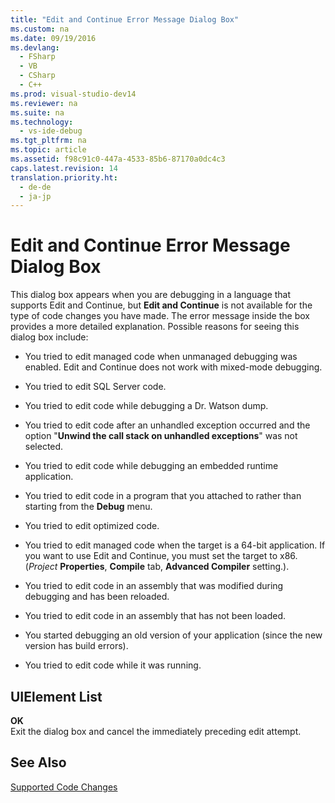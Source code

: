 ```yaml
---
title: "Edit and Continue Error Message Dialog Box"
ms.custom: na
ms.date: 09/19/2016
ms.devlang: 
  - FSharp
  - VB
  - CSharp
  - C++
ms.prod: visual-studio-dev14
ms.reviewer: na
ms.suite: na
ms.technology: 
  - vs-ide-debug
ms.tgt_pltfrm: na
ms.topic: article
ms.assetid: f98c91c0-447a-4533-85b6-87170a0dc4c3
caps.latest.revision: 14
translation.priority.ht: 
  - de-de
  - ja-jp
---
```

# Edit and Continue Error Message Dialog Box
This dialog box appears when you are debugging in a language that supports Edit and Continue, but **Edit and Continue** is not available for the type of code changes you have made. The error message inside the box provides a more detailed explanation. Possible reasons for seeing this dialog box include:  
  
-   You tried to edit managed code when unmanaged debugging was enabled. Edit and Continue does not work with mixed-mode debugging.  
  
-   You tried to edit SQL Server code.  
  
-   You tried to edit code while debugging a Dr. Watson dump.  
  
-   You tried to edit code after an unhandled exception occurred and the option "**Unwind the call stack on unhandled exceptions**" was not selected.  
  
-   You tried to edit code while debugging an embedded runtime application.  
  
-   You tried to edit code in a program that you attached to rather than starting from the **Debug** menu.  
  
-   You tried to edit optimized code.  
  
-   You tried to edit managed code when the target is a 64-bit application. If you want to use Edit and Continue, you must set the target to x86. (*Project* **Properties**, **Compile** tab, **Advanced Compiler** setting.).  
  
-   You tried to edit code in an assembly that was modified during debugging and has been reloaded.  
  
-   You tried to edit code in an assembly that has not been loaded.  
  
-   You started debugging an old version of your application (since the new version has build errors).  
  
-   You tried to edit code while it was running.  
  
## UIElement List  
 **OK**  
 Exit the dialog box and cancel the immediately preceding edit attempt.  
  
## See Also  
 [Supported Code Changes](../vs140/Supported-Code-Changes--C---.md)